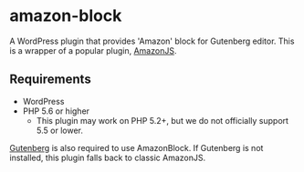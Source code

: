 # amazon-block

A WordPress plugin that provides 'Amazon' block for Gutenberg editor.
This is a wrapper of a popular plugin, [AmazonJS](https://wordpress.org/plugins/amazonjs/).

## Requirements

- WordPress
- PHP 5.6 or higher
  - This plugin may work on PHP 5.2+, but we do not officially support 5.5 or lower.

[Gutenberg](https://wordpress.org/plugins/gutenberg/) is also required to use AmazonBlock.
If Gutenberg is not installed, this plugin falls back to classic AmazonJS.
